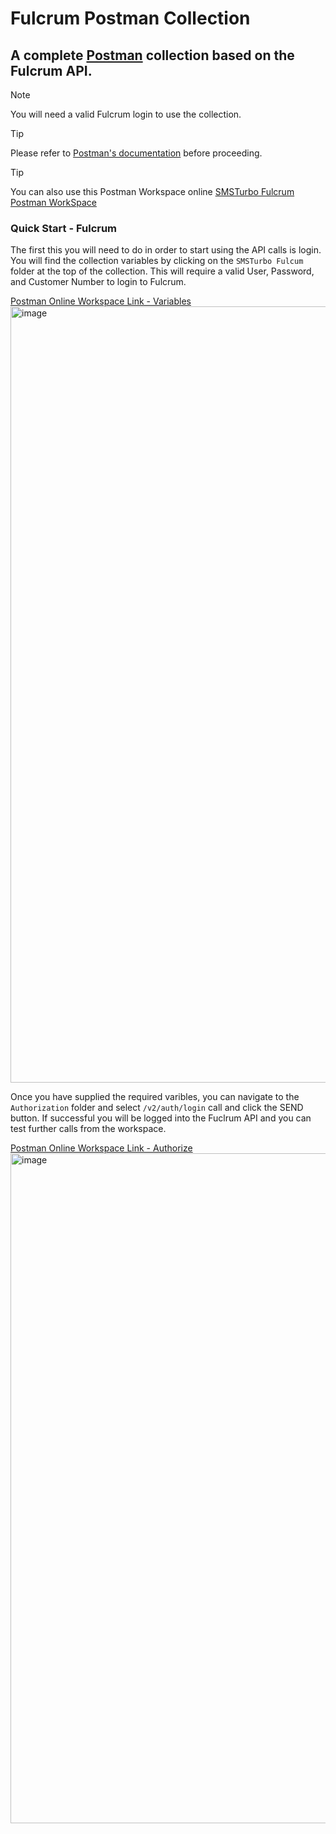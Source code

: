 # Fulcrum Postman Collection

## A complete [Postman](https://www.postman.com) collection based on the Fulcrum API.

> [!NOTE]
> You will need a valid Fulcrum login to use the collection.

> [!TIP]
> Please refer to [Postman's documentation](https://quickstarts.postman.com/) before proceeding.

> [!TIP]
> You can also use this Postman Workspace online [SMSTurbo Fulcrum Postman WorkSpace](https://www.postman.com/valstone/workspace/fulcrum-api-samples/collection/7239576-17b1b15f-afdd-4eb6-ad84-280932960cb2?action=share&source=copy-link&creator=7239576)

### Quick Start - Fulcrum

  The first this you will need to do in order to start using the API calls is login. You will find the collection variables by clicking on the `SMSTurbo Fulcum` folder at the top of the collection. This will require a valid User, Password, and Customer Number to login to Fulcrum.
  
[Postman Online Workspace Link - Variables](https://www.postman.com/valstone/workspace/fulcrum-api-samples/collection/7239576-17b1b15f-afdd-4eb6-ad84-280932960cb2?action=share&source=copy-link&creator=7239576)
<img width="1242" alt="image" src="https://github.com/Valsoft-Industrial-Division/Fulcrum-Postman-Collection/assets/96305787/30c29809-b847-4238-8c51-1571669f274b">

  Once you have supplied the required varibles, you can navigate to the `Authorization` folder and select `/v2/auth/login` call and click the SEND button. If successful you will be logged into the Fuclrum API and you can test further calls from the workspace.

[Postman Online Workspace Link - Authorize](https://www.postman.com/valstone/workspace/fulcrum-api-samples/request/7239576-732c1607-0172-4075-8a02-dd97bbc9195f)
<img width="1072" alt="image" src="https://github.com/Valsoft-Industrial-Division/Fulcrum-Postman-Collection/assets/96305787/99c304e9-420e-46f1-bb62-d50cee6f3d7a">



